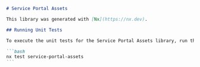 ````markdown
# Service Portal Assets

This library was generated with [Nx](https://nx.dev).

## Running Unit Tests

To execute the unit tests for the Service Portal Assets library, run the following command using [Nx](https://nx.dev) with [Jest](https://jestjs.io):

```bash
nx test service-portal-assets
```
````

```

```
